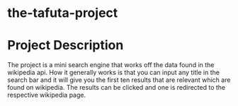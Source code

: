 # the-tafuta-project

# Project Description
The project is a mini search engine that works off the data found in the wikipedia api. How it generally works is that you can input any title in the search bar and it will give you the first ten results that are relevant which are found on wikipedia. The results can be clicked and one is redirected to the respective wikipedia page.